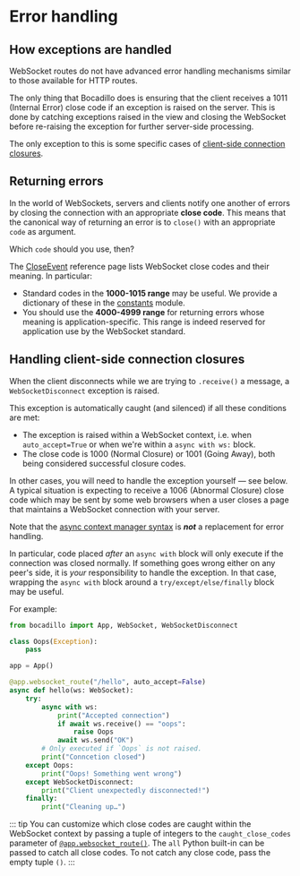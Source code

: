 # Error handling

## How exceptions are handled

WebSocket routes do not have advanced error handling mechanisms similar to those available for HTTP routes.

The only thing that Bocadillo does is ensuring that the client receives a 1011 (Internal Error) close code if an exception is raised on the server. This is done by catching exceptions raised in the view and closing the WebSocket before re-raising the exception for further server-side processing.

The only exception to this is some specific cases of [client-side connection closures](#handling-client-side-connection-closures).

## Returning errors

In the world of WebSockets, servers and clients notify one another of errors by closing the connection with an appropriate **close code**. This means that the canonical way of returning an error is to `close()` with an appropriate `code` as argument.

Which `code` should you use, then?

The [CloseEvent] reference page lists WebSocket close codes and their meaning. In particular:

- Standard codes in the **1000-1015 range** may be useful. We provide a dictionary of these in the [constants] module.
- You should use the **4000-4999 range** for returning errors whose meaning is application-specific. This range is indeed reserved for application use by the WebSocket standard.

## Handling client-side connection closures

When the client disconnects while we are trying to `.receive()` a message, a `WebSocketDisconnect` exception is raised.

This exception is automatically caught (and silenced) if all these conditions are met:

- The exception is raised within a WebSocket context, i.e. when `auto_accept=True` or when we're within a `async with ws:` block.
- The close code is 1000 (Normal Closure) or 1001 (Going Away), both being considered successful closure codes.

In other cases, you will need to handle the exception yourself — see below. A typical situation is expecting to receive a 1006 (Abnormal Closure) close code which may be sent by some web browsers when a user closes a page that maintains a WebSocket connection with your server.

Note that the [async context manager syntax](./connections.md#basic-usage) is **_not_** a replacement for error handling.

In particular, code placed _after_ an `async with` block will only execute if the connection was closed normally. If something goes wrong either on any peer's side, it is _your_ responsibility to handle the exception. In that case, wrapping the `async with` block around a `try/except/else/finally` block may be useful.

For example:

```python
from bocadillo import App, WebSocket, WebSocketDisconnect

class Oops(Exception):
    pass

app = App()

@app.websocket_route("/hello", auto_accept=False)
async def hello(ws: WebSocket):
    try:
        async with ws:
            print("Accepted connection")
            if await ws.receive() == "oops":
                raise Oops
            await ws.send("OK")
        # Only executed if `Oops` is not raised.
        print("Conncetion closed")
    except Oops:
        print("Oops! Something went wrong")
    except WebSocketDisconnect:
        print("Client unexpectedly disconnected!")
    finally:
        print("Cleaning up…")
```

::: tip
You can customize which close codes are caught within the WebSocket context by passing a tuple of integers to the `caught_close_codes` parameter of [`@app.websocket_route()`](/api/routing.md#websocket-route). The `all` Python built-in can be passed to catch all close codes. To not catch any close code, pass the empty tuple `()`.
:::

[closeevent]: https://developer.mozilla.org/en-US/docs/Web/API/CloseEvent
[constants]: ../../api/constants.md
